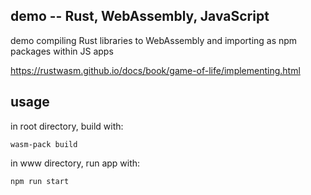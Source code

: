 ## demo -- Rust, WebAssembly, JavaScript

demo compiling Rust libraries to WebAssembly and importing as npm packages within JS apps 

https://rustwasm.github.io/docs/book/game-of-life/implementing.html

## usage

in root directory, build with:

`wasm-pack build`

in www directory, run app with:

`npm run start`

